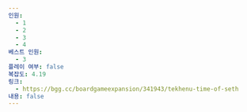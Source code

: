 ```yaml
---
인원:
  - 1
  - 2
  - 3
  - 4
베스트 인원:
  - 3
플레이 여부: false
복잡도: 4.19
링크:
  - https://bgg.cc/boardgameexpansion/341943/tekhenu-time-of-seth
내용: false
---
```

